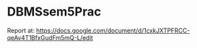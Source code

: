 # DBMSsem5Prac

Report  at:
https://docs.google.com/document/d/1cxkJXTPFRCC-qeAv4T1BfxGudFm5mQ-L/edit
